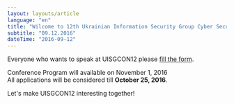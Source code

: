 ```yaml
---
layout: layouts/article
language: "en"
title: "Wilcome to 12th Ukrainian Information Security Group Cyber Security Conference website!"
subtitle: "09.12.2016"
dateTime: "2016-09-12"
---
```


Everyone who wants to speak at UISGCON12 please <a href="https://uisgcon.org/order">fill the form</a>.

Conference Program will available on November 1, 2016 <br>All applications will be considered till <strong>October 25, 2016</strong>.

Let's make UISGCON12 interesting together!


